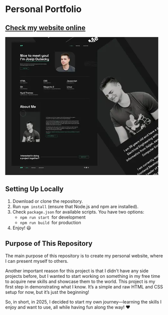 # Personal Portfolio

## [Check my website online](https://www.josipouzecky.dev/)

![Personal Portfolio](./src/assets/img/personal-portfolio.webp)

## Setting Up Locally

1. Download or clone the repository.
2. Run `npm install` (ensure that Node.js and npm are installed).
3. Check `package.json` for available scripts. You have two options:
   - `npm run start `for development
   - `npm run build `for production
4. Enjoy! 😃

## Purpose of This Repository

The main purpose of this repository is to create my personal website, where I can present myself to others.

Another important reason for this project is that I didn’t have any side projects before, but I wanted to start working on something in my free time to acquire new skills and showcase them to the world. This project is my first step in demonstrating what I know. It’s a simple and raw HTML and CSS setup for now, but it’s just the beginning!

So, in short, in 2025, I decided to start my own journey—learning the skills I enjoy and want to use, all while having fun along the way! ❤️

